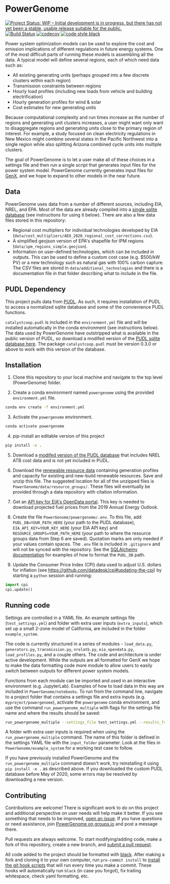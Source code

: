 # PowerGenome

[![Project Status: WIP – Initial development is in progress, but there has not yet been a stable, usable release suitable for the public.](https://www.repostatus.org/badges/latest/wip.svg)](https://www.repostatus.org/#wip)
[![Build Status](https://travis-ci.com/gschivley/PowerGenome.svg?token=yTGQ4JcCGLW2GZpmvXHw&branch=master)](https://travis-ci.com/gschivley/PowerGenome)
[![codecov](https://codecov.io/gh/gschivley/PowerGenome/branch/master/graph/badge.svg?token=7KJYLE3jOW)](https://codecov.io/gh/gschivley/PowerGenome)
[![code style black](https://img.shields.io/badge/code%20style-black-000000.svg)](https://github.com/psf/black)

Power system optimization models can be used to explore the cost and emission implications of different regulations in future energy systems. One of the most difficult parts of running these models is assembling all the data. A typical model will define several regions, each of which need data such as:

- All existing generating units (perhaps grouped into a few discrete clusters within each region)
- Transmission constraints between regions
- Hourly load profiles (including new loads from vehicle and building electrification)
- Hourly generation profiles for wind & solar
- Cost estimates for new generating units

Because computational complexity and run times increase as the number of regions and generating unit clusters increases, a user might want only want to disaggregate regions and generating units close to the primary region of interest. For example, a study focused on clean electricity regulations in New Mexico might combine several states in the Pacific Northwest into a single region while also splitting Arizona combined cycle units into multiple clusters.

The goal of PowerGenome is to let a user make all of these choices in a settings file and then run a single script that generates input files for the power system model. PowerGenome currently generates input files for [GenX](https://energy.mit.edu/wp-content/uploads/2017/10/Enhanced-Decision-Support-for-a-Changing-Electricity-Landscape.pdf), and we hope to expand to other models in the near future.

## Data

PowerGenome uses data from a number of different sources, including EIA, NREL, and EPA. Most of the data are already compiled into a [single sqlite database](https://drive.google.com/open?id=17hTZUKweDMqUi2wvBdubaqVhMRgnN5o5) (see instructions for using it below). There are also a few data files stored in this repository:

- Regional cost multipliers for individual technologies developed by EIA (`data/cost_multipliers/AEO_2020_regional_cost_corrections.csv`).
- A simplified geojson version of EPA's shapefile for IPM regions (`data/ipm_regions_simple.geojson`).
- Information on user-defined technologies, which can be included in outputs. This can be used to define a custom cost case (e.g. $500/kW PV) or a new technology such as natural gas with 100% carbon capture. The CSV files are stored in `data/additional_technologies` and there is a documentation file in that folder describing what to include in the file.

## PUDL Dependency

This project pulls data from [PUDL](https://github.com/catalyst-cooperative/pudl). As such, it requires installation of PUDL to access a normalized sqlite database and some of the convienience PUDL functions.

`catalystcoop.pudl` is included in the `environment.yml` file and will be installed automatically in the conda environment (see instructions below). The data used by PowerGenome have outstripped what is available in the public version of PUDL, so download a modifed version of the [PUDL sqlite database here](https://drive.google.com/open?id=17hTZUKweDMqUi2wvBdubaqVhMRgnN5o5). The package `catalystcoop.pudl` must be version 0.3.0 or above to work with this version of the database.

## Installation

1. Clone this repository to your local machine and navigate to the top level (PowerGenome) folder.

2. Create a conda environment named `powergenome` using the provided `environment.yml` file.

```sh
conda env create -f environment.yml
```

3. Activate the `powergenome` environment.

```sh
conda activate powergenome
```

4. pip-install an editable version of this project

```sh
pip install -e .
```

5. Download a [modifed version of the PUDL database](https://drive.google.com/open?id=17hTZUKweDMqUi2wvBdubaqVhMRgnN5o5) that includes NREL ATB cost data and is not yet included in PUDL.

6. Download the [renewable resource data](https://drive.google.com/file/d/1g0Q6TdNp4C12HQJy6pAURzp_oVg0Q7ly/view?usp=sharing) containing generation profiles and capacity for existing and new-build renewable resources. Save and unzip this file. The suggested location for all of the unzipped files is `PowerGenome/data/resource_groups/`. These files will eventually be provided through a data repository with citation information.

7. Get an [API key for EIA's OpenData portal](https://www.eia.gov/opendata/register.php). This key is needed to download projected fuel prices from the 2019 Annual Energy Outlook.

8. Create the file `PowerGenome/powergenome/.env`. To this file, add `PUDL_DB=YOUR_PATH_HERE` (your path to the PUDL database), `EIA_API_KEY=YOUR_KEY_HERE` (your EIA API key) and `RESOURCE_GROUPS=YOUR_PATH_HERE` (your path to where the resource groups data from Step 6 are saved). Quotation marks are only needed if your values contain spaces. The `.env` file is included in `.gitignore` and will not be synced with the repository. See the [SQLAlchemy documentation](https://docs.sqlalchemy.org/en/13/dialects/sqlite.html#connect-strings) for examples of how to format the `PUDL_DB` path.

9. Update the Consumer Price Index (CPI) data used to adjust U.S. dollars for inflation (see https://github.com/datadesk/cpi#updating-the-cpi) by starting a `python` session and running:

```python
import cpi
cpi.update()
```

## Running code

Settings are controlled in a YAML file. An example settings file (`test_settings.yml`) and folder with extra user inputs (`extra_inputs`), which set up a small 2-zone model of California, are included in the folder `example_system`.

The code is currently structured in a series of modules - `load_data.py`, `generators.py`, `transmission.py`, `nrelatb.py`, `eia_opendata.py`, `load_profiles.py`, and a couple others. The code and architecture is under active development. While the outputs are all formatted for GenX we hope to make the data formatting code more module to allow users to easily switch between outputs for different power system models.

Functions from each module can be imported and used in an interactive environment (e.g. JupyterLab). Examples of how to load data in this way are included in `PowerGenome/notebooks`. To run from the command line, navigate to a project folder that contains a settings file and extra inputs (e.g. `myproject/powergenome`), activate the  `powergenome` conda environment, and use the command `run_powergenome_multiple` with flags for the settings file name and where the results should be saved:

```sh
run_powergenome_multiple --settings_file test_settings.yml --results_folder test_system
```

A folder with extra user inputs is required when using the `run_powergenome_multiple` command. The name of this folder is defined in the settings YAML file with the `input_folder` parameter. Look at the files in `PowerGenome/example_system` for a working test case to follow.

If you have previously installed PowerGenome and the `run_powergenome_multiple` command doesn't work, try reinstalling it using `pip install -e .` as described above. If you downloaded the custom PUDL database before May of 2020, some errors may be resolved by downloading a new version.

## Contributing

Contributions are welcome! There is significant work to do on this project and additional perspective on user needs will help make it better. If you see something that needs to be improved, [open an issue](https://github.com/gschivley/PowerGenome/issues). If you have questions or need assistance, join [PowerGenome on groups.io](https://groups.io/g/powergenome) and post a message there.

Pull requests are always welcome. To start modifying/adding code, make a fork of this repository, create a new branch, and [submit a pull request](https://help.github.com/en/github/collaborating-with-issues-and-pull-requests/creating-a-pull-request-from-a-fork).

All code added to the project should be formatted with [black](https://black.readthedocs.io/en/stable/). After making a fork and cloning it to your own computer, run `pre-commit install` to [install the git hook scripts](https://pre-commit.com/#3-install-the-git-hook-scripts) that will run every time you make a commit. These hooks will automatically run `black` (in case you forgot), fix trailing whitespace, check yaml formatting, etc.
